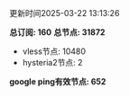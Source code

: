 更新时间2025-03-22 13:13:26

**总订阅: 160**
**总节点: 31872**
- vless节点: 10480
- hysteria2节点: 2

**google ping有效节点: 652**
